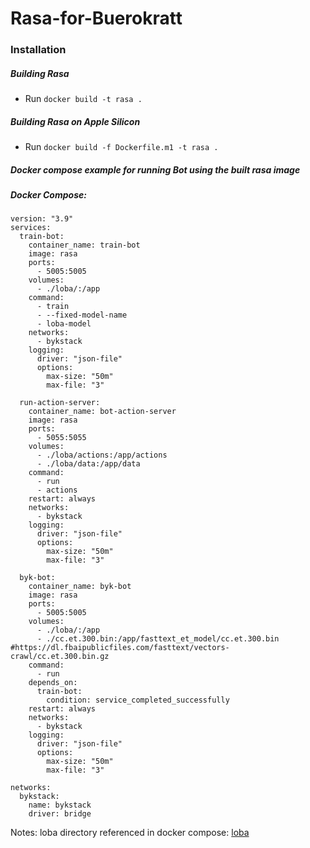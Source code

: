 # Rasa-for-Buerokratt

### Installation

##### Building Rasa

- Run `docker build -t rasa .`

##### Building Rasa on Apple Silicon

- Run `docker build -f Dockerfile.m1 -t rasa .`

##### Docker compose example for running Bot using the built rasa image

##### Docker Compose:

```
version: "3.9"
services:
  train-bot:
    container_name: train-bot
    image: rasa
    ports:
      - 5005:5005
    volumes:
      - ./loba/:/app
    command:
      - train
      - --fixed-model-name
      - loba-model
    networks:
      - bykstack
    logging:
      driver: "json-file"
      options:
        max-size: "50m"
        max-file: "3"

  run-action-server:
    container_name: bot-action-server
    image: rasa
    ports:
      - 5055:5055
    volumes:
      - ./loba/actions:/app/actions
      - ./loba/data:/app/data
    command:
      - run
      - actions
    restart: always
    networks:
      - bykstack
    logging:
      driver: "json-file"
      options:
        max-size: "50m"
        max-file: "3"

  byk-bot:
    container_name: byk-bot
    image: rasa
    ports:
      - 5005:5005
    volumes:
      - ./loba/:/app
      - ./cc.et.300.bin:/app/fasttext_et_model/cc.et.300.bin #https://dl.fbaipublicfiles.com/fasttext/vectors-crawl/cc.et.300.bin.gz
    command:
      - run
    depends_on:
      train-bot:
        condition: service_completed_successfully
    restart: always
    networks:
      - bykstack
    logging:
      driver: "json-file"
      options:
        max-size: "50m"
        max-file: "3"

networks:
  bykstack:
    name: bykstack
    driver: bridge

```

Notes: loba directory referenced in docker compose: [loba](https://github.com/buerokratt/Installation-Guides/tree/main/default-setup/chatbot-and-training/bot/loba)
